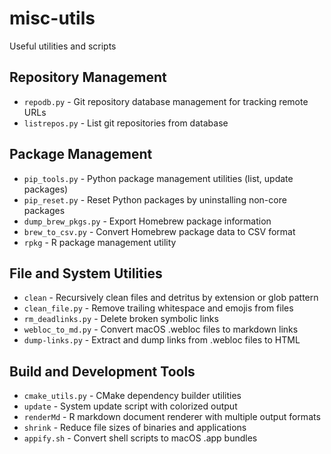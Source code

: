 # misc-utils

Useful utilities and scripts

## Repository Management
- `repodb.py` - Git repository database management for tracking remote URLs
- `listrepos.py` - List git repositories from database

## Package Management
- `pip_tools.py` - Python package management utilities (list, update packages)
- `pip_reset.py` - Reset Python packages by uninstalling non-core packages
- `dump_brew_pkgs.py` - Export Homebrew package information
- `brew_to_csv.py` - Convert Homebrew package data to CSV format
- `rpkg` - R package management utility

## File and System Utilities
- `clean` - Recursively clean files and detritus by extension or glob pattern
- `clean_file.py` - Remove trailing whitespace and emojis from files
- `rm_deadlinks.py` - Delete broken symbolic links
- `webloc_to_md.py` - Convert macOS .webloc files to markdown links
- `dump-links.py` - Extract and dump links from .webloc files to HTML

## Build and Development Tools
- `cmake_utils.py` - CMake dependency builder utilities
- `update` - System update script with colorized output
- `renderMd` - R markdown document renderer with multiple output formats
- `shrink` - Reduce file sizes of binaries and applications
- `appify.sh` - Convert shell scripts to macOS .app bundles

